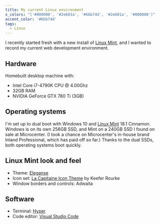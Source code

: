 ```yaml
---
title: My current Linux environment
x_colors: "['#000000', '#2e601a', '#6bb74d', '#2e601a', '#000000']"
accent_color: '#6bb74d'
tags: 
  - Linux
---
```

I recently started fresh with a new install of [Linux Mint][Linux Mint], and I wanted to record my current web development environment.

## Hardware

Homebuilt desktop machine with:

- Intel Core i7-4790K CPU @ 4.00Ghz
- 32GB RAM
- NVIDIA GeForce GTX 780 Ti (3GB)

## Operating systems

I'm set up to dual boot with Windows 10 and [Linux Mint][Linux Mint] 18.1 Cinnamon. Windows is on its own 256GB SSD, and Mint on a 240GB SSD I found on sale at Microcenter. (I took a chance on Microcenter's in-house brand Inland Professional, which has paid off so far.) Thanks to the dual SSDs, both operating systems boot quickly. 

## Linux Mint look and feel

- Theme: [Eleganse][Eleganse]
- Icon set: [La Capitaine Icon Theme][La Capitaine] by Keefer Rourke
- Window borders and controls: Adwaita

## Software

- Terminal: [Hyper][Hyper]
- Code editor: [Visual Studio Code][VSC]


[Linux Mint]: https://linuxmint.com/
[Eleganse]: https://cinnamon-spices.linuxmint.com/themes/view/Eleganse 
[La Capitaine]: https://github.com/keeferrourke/la-capitaine-icon-theme
[Hyper]: https://hyper.is/
[VSC]: https://code.visualstudio.com